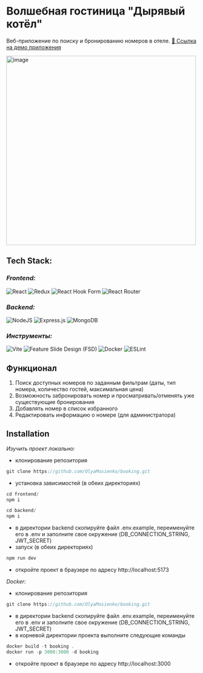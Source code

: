 # Волшебная гостиница "Дырявый котёл"

Веб-приложение по поиску и бронированию номеров в отеле.
[🔗 Ссылка на демо приложения](http://45.139.78.151/)

<img width="500" alt="image" src="/main-demo.webp">

## Tech Stack:

### _Frontend:_

![React](https://img.shields.io/badge/react-%2320232a.svg?style=for-the-badge&logo=react&logoColor=%2361DAFB) ![Redux](https://img.shields.io/badge/redux-%23593d88.svg?style=for-the-badge&logo=redux&logoColor=white) ![React Hook Form](https://img.shields.io/badge/React%20Hook%20Form-%23EC5990.svg?style=for-the-badge&logo=reacthookform&logoColor=white) ![React Router](https://img.shields.io/badge/React_Router-CA4245?style=for-the-badge&logo=react-router&logoColor=white)

### _Backend:_

![NodeJS](https://img.shields.io/badge/node.js-6DA55F?style=for-the-badge&logo=node.js&logoColor=white) ![Express.js](https://img.shields.io/badge/express.js-%23404d59.svg?style=for-the-badge&logo=express&logoColor=%2361DAFB) ![MongoDB](https://img.shields.io/badge/MongoDB-%234ea94b.svg?style=for-the-badge&logo=mongodb&logoColor=white)

### _Инструменты:_

![Vite](https://img.shields.io/badge/vite-%23646CFF.svg?style=for-the-badge&logo=vite&logoColor=white) ![Feature Slide Design (FSD)](https://img.shields.io/badge/-FSD-f4f4f4?style=for-the-badge&logo=FSD&logoColor=blue&color=blue) ![Docker](https://img.shields.io/badge/docker-%230db7ed.svg?style=for-the-badge&logo=docker&logoColor=white) ![ESLint](https://img.shields.io/badge/ESLint-4B3263?style=for-the-badge&logo=eslint&logoColor=white)

## Функционал

1. Поиск доступных номеров по заданным фильтрам (даты, тип номера, количество гостей, максимальная цена)
2. Возможность забронировать номер и просматривать/отменять уже существующие бронирования
3. Добавлять номер в список избранного
4. Редактировать информацию о номере (для администратора)

## Installation

_Изучить проект локально:_

-   клонирование репозитория

```js
git clone https://github.com/OlyaMosienko/booking.git
```

-   установка зависимостей (в обеих директориях)

```js
cd frontend/
npm i

cd backend/
npm i
```

-   в директории backend скопируйте файл .env.example, переименуйте его в .env и заполните свое окружение (DB_CONNECTION_STRING, JWT_SECRET)
-   запуск (в обеих директориях)

```js
npm run dev
```

-   откройте проект в браузере по адресу http://localhost:5173

_Docker:_

-   клонирование репозитория

```js
git clone https://github.com/OlyaMosienko/booking.git
```

-   в директории backend скопируйте файл .env.example, переименуйте его в .env и заполните свое окружение (DB_CONNECTION_STRING, JWT_SECRET)
-   в корневой директории проекта выполните следующие команды

```js
docker build -t booking .
docker run -p 3000:3000 -d booking
```

-   откройте проект в браузере по адресу http://localhost:3000
